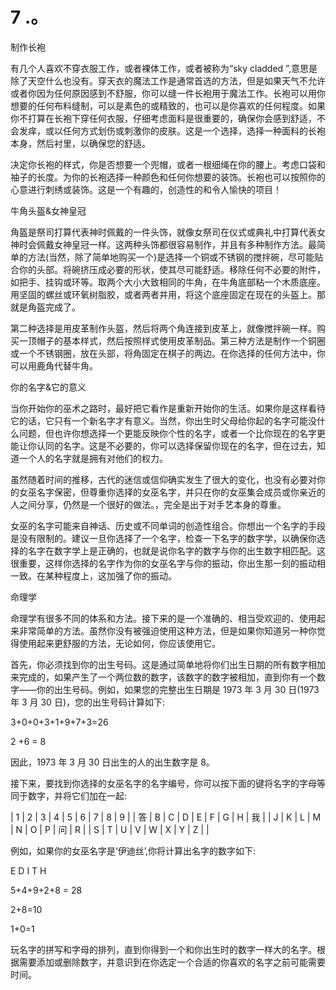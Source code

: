 # 7 .。 

制作长袍

有几个人喜欢不穿衣服工作，或者裸体工作，或者被称为“sky cladded ”,意思是除了天空什么也没有。穿天衣的魔法工作是通常首选的方法，但是如果天气不允许或者你因为任何原因感到不舒服，你可以缝一件长袍用于魔法工作。长袍可以用你想要的任何布料缝制，可以是素色的或精致的，也可以是你喜欢的任何程度。如果你不打算在长袍下穿任何衣服，仔细考虑面料是很重要的，确保你会感到舒适，不会发痒，或以任何方式划伤或刺激你的皮肤。这是一个选择，选择一种面料的长袍本身，然后衬里，以确保您的舒适。

决定你长袍的样式，你是否想要一个兜帽，或者一根细绳在你的腰上。考虑口袋和袖子的长度。为你的长袍选择一种颜色和任何你想要的装饰。长袍也可以按照你的心意进行刺绣或装饰。这是一个有趣的，创造性的和令人愉快的项目！

牛角头盔&女神皇冠

角盔是祭司打算代表神时佩戴的一件头饰，就像女祭司在仪式或典礼中打算代表女神时会佩戴女神皇冠一样。这两种头饰都很容易制作，并且有多种制作方法。最简单的方法(当然，除了简单地购买一个)是选择一个铜或不锈钢的搅拌碗，尽可能贴合你的头部。将碗挤压成必要的形状，使其尽可能舒适。移除任何不必要的附件，如把手、挂钩或环等。取两个大小大致相同的牛角，在牛角底部粘一个木质底座。用坚固的螺丝或环氧树脂胶，或者两者并用，将这个底座固定在现在的头盔上。那就是角盔完成了。

第二种选择是用皮革制作头盔，然后将两个角连接到皮革上，就像搅拌碗一样。购买一顶帽子的基本样式，然后按照样式使用皮革制品。第三种方法是制作一个铜圈或一个不锈钢圈，放在头部，将角固定在棋子的两边。在你选择的任何方法中，你可以用鹿角代替牛角。

你的名字&它的意义

当你开始你的巫术之路时，最好把它看作是重新开始你的生活。如果你是这样看待它的话，它只有一个新名字才有意义。当然，你出生时父母给你起的名字可能没什么问题，但也许你想选择一个更能反映你个性的名字，或者一个比你现在的名字更能让你认同的名字。这是不必要的，你可以选择保留你现在的名字，但在过去，知道一个人的名字就是拥有对他们的权力。

虽然随着时间的推移，古代的迷信或信仰确实发生了很大的变化，也没有必要对你的女巫名字保密，但尊重你选择的女巫名字，并只在你的女巫集会成员或你亲近的人之间分享，仍然是一个很好的做法。，完全是出于对手艺本身的尊重。

女巫的名字可能来自神话、历史或不同单词的创造性组合。你想出一个名字的手段是没有限制的。建议一旦你选择了一个名字，检查一下名字的数字学，以确保你选择的名字在数字学上是正确的，也就是说你名字的数字与你的出生数字相匹配。这很重要，这样你选择的名字作为你的女巫名字与你的振动，你出生那一刻的振动相一致。在某种程度上，这加强了你的振动。

命理学

命理学有很多不同的体系和方法。接下来的是一个准确的、相当受欢迎的、使用起来非常简单的方法。虽然你没有被强迫使用这种方法，但是如果你知道另一种你觉得使用起来更舒服的方法，无论如何，你应该使用它。

首先，你必须找到你的出生号码。这是通过简单地将你们出生日期的所有数字相加来完成的，如果产生了一个两位数的数字，该数字的数字被相加，直到你有一个数字——你的出生号码。例如，如果您的完整出生日期是 1973 年 3 月 30 日(1973 年 3 月 30 日)，您的出生号码计算如下:

3+0+0+3+1+9+7+3=26

2 +6 = 8

因此，1973 年 3 月 30 日出生的人的出生数字是 8。

接下来，要找到你选择的女巫名字的名字编号，你可以按下面的键将名字的字母等同于数字，并将它们加在一起:

| 1 | 2 | 3 | 4 | 5 | 6 | 7 | 8 | 9 |
| 答 | B | C | D | E | F | G | H | 我 |
| J | K | L | M | N | O | P | 问 | R |
| S | T | U | V | W | X | Y | Z |  |

例如，如果你的女巫名字是‘伊迪丝’,你将计算出名字的数字如下:

E D I T H

5+4+9+2+8 = 28

2+8=10

1+0=1

玩名字的拼写和字母的排列，直到你得到一个和你出生时的数字一样大的名字。根据需要添加或删除数字，并意识到在你选定一个合适的你喜欢的名字之前可能需要时间。